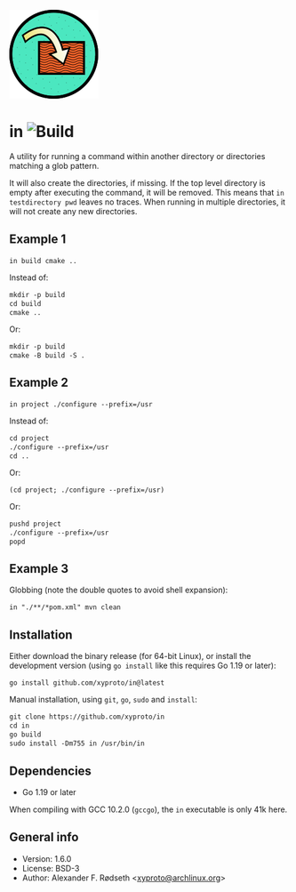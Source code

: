 ![logo](img/in_160.png)

# in ![Build](https://github.com/xyproto/in/workflows/Build/badge.svg)

A utility for running a command within another directory or directories matching a glob pattern.

It will also create the directories, if missing. If the top level directory is empty after executing the command, it will be removed. This means that `in testdirectory pwd` leaves no traces. When running in multiple directories, it will not create any new directories.

## Example 1

    in build cmake ..

Instead of:


    mkdir -p build
    cd build
    cmake ..

Or:

    mkdir -p build
    cmake -B build -S .

## Example 2

    in project ./configure --prefix=/usr

Instead of:

    cd project
    ./configure --prefix=/usr
    cd ..

Or:

    (cd project; ./configure --prefix=/usr)

Or:

    pushd project
    ./configure --prefix=/usr
    popd

## Example 3

Globbing (note the double quotes to avoid shell expansion):

    in "./**/*pom.xml" mvn clean

## Installation

Either download the binary release (for 64-bit Linux), or install the development version (using `go install` like this requires Go 1.19 or later):

    go install github.com/xyproto/in@latest

Manual installation, using `git`, `go`, `sudo` and `install`:

    git clone https://github.com/xyproto/in
    cd in
    go build
    sudo install -Dm755 in /usr/bin/in

## Dependencies

* Go 1.19 or later

When compiling with GCC 10.2.0 (`gccgo`), the `in` executable is only 41k here.

## General info

* Version: 1.6.0
* License: BSD-3
* Author: Alexander F. Rødseth &lt;xyproto@archlinux.org&gt;
